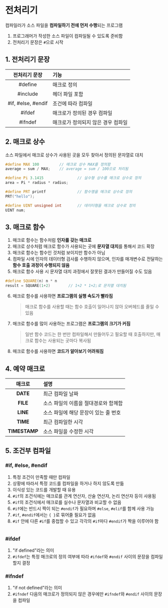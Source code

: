 # 전처리기

컴파일러가 소스 파일을 **컴파일하기 전에 먼저 수행**되는 프로그램

1. 프로그래머가 작성한 소스 파일이 컴파일될 수 있도록 준비함
2. 전처리기 문장은 `#`으로 시작

## 1. 전처리기 문장

|전처리기 문장|기능
|:--:|:--
|#define|매크로 정의
|#include|헤더 파일 포함
|#if, #else, #endif|조건에 따라 컴파일
|#ifdef|매크로가 정의된 경우 컴파일
|#ifndef|매크로가 정의되지 않은 경우 컴파일

## 2. 매크로 상수

소스 파일에서 매크로 상수가 사용된 곳을 모두 찾아서 정의된 문자열로 대치

```c++
#define MAX 100         // 매크로 상수 MAX를 정의함
average = sum / MAX;    // average = sum / 100으로 처리됨
```

```c++
#define Pi 3.1415               // 실수형 상수를 매크로 상수로 정의
area = Pi * radius * radius;

#define PRT printf              // 함수명을 매크로 상수로 정의
PRT("hello");

#define UINT unsigned int       // 데이터형을 매크로 상수로 정의
UINT num;
```

## 3. 매크로 함수

1. 매크로 함수는 함수처럼 **인자를 갖는 매크로**
2. 매크로 상수처럼 매크로 함수가 사용되는 곳에 **문자열 대치**를 통해서 코드 확장
3. 매크로 함수는 함수인 것처럼 보이지만 함수가 아님
4. 컴파일 시에 인자의 데이터형 검사를 수행하지 않으며, 인자를 매개변수로 전달하는 **함수 호출 과정이 수행되지 않음**
5. 매크로 함수 사용 시 문자열 대치 과정에서 잘못된 결과가 만들어질 수도 있음

```c++
#define SQUARE(n) n * n
result = SQUARE(1+2)        // 1+2 * 1+2;로 문자열 대치됨
```

6. 매크로 함수를 사용하면 **프로그램의 실행 속도가 빨라짐**
    > 매크로 함수를 사용할 때는 함수 호출이 일어나지 않아 오버헤드를 줄일 수 있음

7. 매크로 함수를 많이 사용하는 프로그램은 **프로그램의 크기가 커짐**
    > 일반 함수 코드는 한 번만 컴파일해서 만들어두고 필요할 때 호출하지만, 매크로 함수는 사용되는 곳마다 복사됨

8. 매크로 함수를 사용하면 **코드가 알아보기 어려워짐**

## 4. 예약 매크로

|매크로|설명
|:--:|:--
|__DATE__|최근 컴파일 날짜
|__FILE__|소스 파일의 이름을 절대경로와 함께함
|__LINE__|소스 파일에 해당 문장이 있는 줄 번호
|__TIME__|최근 컴파일한 시각
|__TIMESTAMP__|소스 파일을 수정한 시각

## 5. 조건부 컴파일

### #if, #else, #endif

1. 특정 조건이 만족할 때만 컴파일
2. 상황에 따라서 특정 코드를 컴파일을 하거나 하지 않도록 만듦
3. 이식성 있는 코드를 개발할 때 유용
4. `#if`의 조건식에는 매크로를 관계 연산자, 산술 연산자, 논리 연산자 등이 사용됨
5. `#if`의 조건식에서 매크로를 실수나 문자열과 비교할 수 없음
6. `#if`에는 반드시 짝이 되는 `#endif`가 필요하며 `#else`, `#elif`를 함께 사용 가능
7. `#if`, `#endif`에서는 `{ }`로 묶어줄 필요가 없음
8. `#if` 안에 다른 `#if`를 중첩할 수 있고 각각의 `#if`마다 `#endif`가 짝을 이루어야 함

```c++

```

### #ifdef

1. "if defined"라는 의미
2. `#ifdef`는 특정 매크로의 정의 여부에 따라 `#ifdef`와 `#endif` 사이의 문장을 컴파일할지 결정

### #ifndef

1. "if not defined"라는 의미
2. `#ifndef` 다음의 매크로가 정의되지 않은 경우에만 `#ifndef`와 `#endif` 사이의 문장을 컴파일